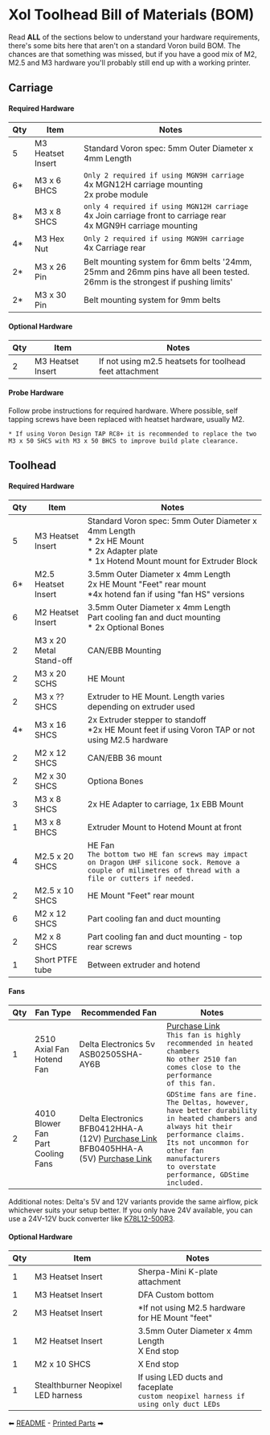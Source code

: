 # Xol Toolhead Bill of Materials (BOM)
Read **ALL** of the sections below to understand your hardware requirements, there's some bits here that aren't on a standard Voron build BOM.
The chances are that something was missed, but if you have a good mix of M2, M2.5 and M3 hardware you'll probably still end up with a working printer.

## Carriage

#### Required Hardware
| Qty | Item              | Notes                                                                                                                       |
| --- | ----------------- | --------------------------------------------------------------------------------------------------------------------------- |
| 5   | M3 Heatset Insert | Standard Voron spec: 5mm Outer Diameter x 4mm Length                                                                        |
| 6*  | M3 x 6 BHCS       | `Only 2 required if using MGN9H carriage`<br/>4x MGN12H carriage mounting<br/>2x probe module                               |
| 8*  | M3 x 8 SHCS       | `only 4 required if using MGN12H carriage`<br/>4x Join carriage front to carriage rear<br/>4x MGN9H carriage mounting       |
| 4*  | M3 Hex Nut        | `Only 2 required if using MGN9H carriage`<br/>4x Carriage rear                                                              |
| 2*  | M3 x 26 Pin       | Belt mounting system for 6mm belts '24mm, 25mm and 26mm pins have all been tested. 26mm is the strongest if pushing limits' |
| 2*  | M3 x 30 Pin       | Belt mounting system for 9mm belts                                                                                          |

#### Optional Hardware
| Qty | Item              | Notes                                                   |
| --- | ----------------- | ------------------------------------------------------- |
| 2   | M3 Heatset Insert | If not using m2.5 heatsets for toolhead feet attachment |

#### Probe Hardware
Follow probe instructions for required hardware. Where possible, self tapping screws have been replaced with heatset hardware, usually M2.

`* If using Voron Design TAP RC8+ it is recommended to replace the two M3 x 50 SHCS with M3 x 50 BHCS to improve build plate clearance.`

## Toolhead

#### Required Hardware
| Qty | Item                    | Notes                                                                                                                                                        |
| --- | ----------------------- | ------------------------------------------------------------------------------------------------------------------------------------------------------------ |
| 5   | M3 Heatset Insert       | Standard Voron spec: 5mm Outer Diameter x 4mm Length <br/> * 2x HE Mount <br/>* 2x Adapter plate <br/>* 1x Hotend Mount mount for Extruder Block             |
| 6*  | M2.5 Heatset Insert     | 3.5mm Outer Diameter x 4mm Length <br/> 2x HE Mount "Feet" rear mount <br/> *4x hotend fan if using "fan HS" versions                                        |
| 6   | M2 Heatset Insert       | 3.5mm Outer Diameter x 4mm Length <br/> Part cooling fan and duct mounting <br/> * 2x Optional Bones                                                         |
| 2   | M3 x 20 Metal Stand-off | CAN/EBB Mounting                                                                                                                                             |
| 2   | M3 x 20 SCHS            | HE Mount                                                                                                                                                     |
| 2   | M3 x ?? SHCS            | Extruder to HE Mount. Length varies depending on extruder used                                                                                               |
| 4*  | M3 x 16 SHCS            | 2x Extruder stepper to standoff<br/>*2x HE Mount feet if using Voron TAP or not using M2.5 hardware                                                          |
| 2   | M2 x 12 SHCS            | CAN/EBB 36 mount                                                                                                                                             |
| 2   | M2 x 30 SHCS            | Optiona Bones                                                                                                                                                |
| 3   | M3 x 8 SHCS             | 2x HE Adapter to carriage, 1x EBB Mount                                                                                                                      |
| 1 | M3 x 8 BHCS | Extruder Mount to Hotend Mount at front
| 4   | M2.5 x 20 SHCS          | HE Fan <br/>`The bottom two HE fan screws may impact on Dragon UHF silicone sock. Remove a couple of milimetres of thread with a file or cutters if needed.` |
| 2   | M2.5 x 10 SHCS          | HE Mount "Feet" rear mount                                                                                                                                   |
| 6   | M2 x 12 SHCS            | Part cooling fan and duct mounting                                                                                                                           |
| 2   | M2 x 8 SHCS             | Part cooling fan and duct mounting - top rear screws                                                                                                         |
| 1   | Short PTFE tube         | Between extruder and hotend                                                                                                                                  |

#### Fans
| Qty | Fan Type | Recommended Fan | Notes |
|-----|------|------|-----|
| 1 | 2510 Axial Fan <br/> Hotend Fan | Delta Electronics 5v <br/> ASB02505SHA-AY6B | <a href="https://www.digikey.com/en/products/detail/delta-electronics/ASB02505SHA-AY6B/7491489">Purchase Link</a> <br/> `This fan is highly recommended in heated chambers`<br/>`No other 2510 fan comes close to the performance`<br/>`of this fan.` | 
| 2 | 4010 Blower Fan <br/> Part Cooling Fans | Delta Electronics <br/> BFB0412HHA-A (12V) <a href="https://www.digikey.com/en/products/detail/delta-electronics/BFB0412HHA-A/2560487">Purchase Link</a> <br/> BFB0405HHA-A (5V)  <a href="https://www.digikey.com/en/products/detail/delta-electronics/BFB0405HHA-A/1014444">Purchase Link</a> <br/> |  `GDStime fans are fine.`<br/>`The Deltas, however, have better durability`<br/>`in heated chambers and always hit their performance claims.`<br/>`Its not uncommon for other fan manufacturers`<br/>`to overstate performance, GDStime included.`|

Additional notes: Delta's 5V and 12V variants provide the same airflow, pick whichever suits your setup better. If you only have 24V available, you can use a 24V-12V buck converter like [K78L12-500R3](https://www.digikey.com/en/products/detail/mornsun-america-llc/K78L12-500R3/16784476).

#### Optional Hardware
| Qty | Item | Notes|
|-----|------|------|
|1 | M3 Heatset Insert| Sherpa-Mini K-plate attachment|
|1 | M3 Heatset Insert| DFA Custom bottom|
|2 | M3 Heatset Insert| *If not using M2.5 hardware for HE Mount "feet" |
|1 | M2 Heatset Insert | 3.5mm Outer Diameter x 4mm Length <br/>X End stop|
|1 | M2 x 10 SHCS | X End stop|
|1 | Stealthburner Neopixel LED harness | If using LED ducts and faceplate <br/>`custom neopixel harness if using only duct LEDs` |


⬅ [README](README.md) - [Printed Parts](printing.md) ➡
